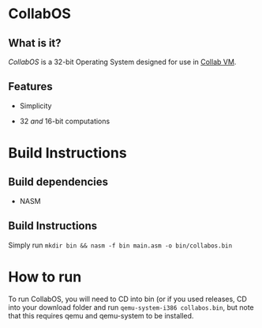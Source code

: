 # CollabOS
## What is it?
*CollabOS* is a 32-bit Operating System designed for use in [Collab VM](computernewb.com/collab-vm/).   
## Features

 - Simplicity

 - 32 *and* 16-bit computations

# Build Instructions
## Build dependencies
- NASM
## Build Instructions
Simply run `mkdir bin && nasm -f bin main.asm -o bin/collabos.bin` 
# How to run
To run CollabOS, you will need to CD into bin (or if you used releases, CD into your download folder and run 
`qemu-system-i386 collabos.bin`, but note that this requires qemu and qemu-system to be installed.
